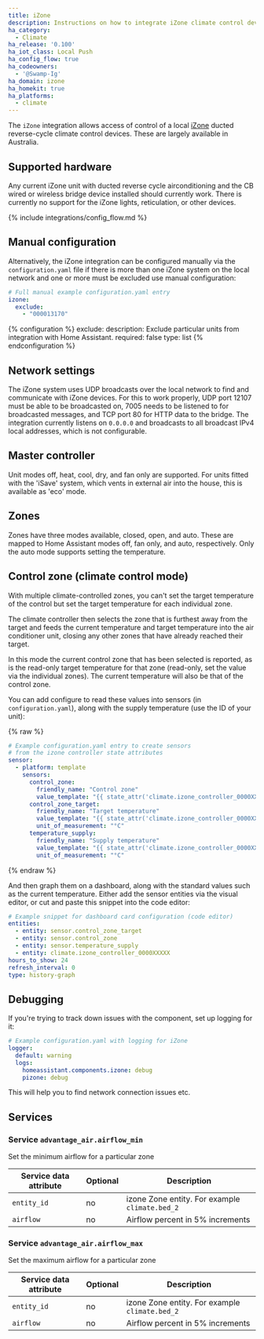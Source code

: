 ```yaml
---
title: iZone
description: Instructions on how to integrate iZone climate control devices with Home Assistant.
ha_category:
  - Climate
ha_release: '0.100'
ha_iot_class: Local Push
ha_config_flow: true
ha_codeowners:
  - '@Swamp-Ig'
ha_domain: izone
ha_homekit: true
ha_platforms:
  - climate
---
```


The `iZone` integration allows access of control of a local [iZone](https://izone.com.au/) ducted reverse-cycle climate control devices. These are largely available in Australia.

## Supported hardware

Any current iZone unit with ducted reverse cycle airconditioning and the CB wired or wireless bridge device installed should currently work. There is currently no support for the iZone lights, reticulation, or other devices.

{% include integrations/config_flow.md %}


## Manual configuration

Alternatively, the iZone integration can be configured manually via the
`configuration.yaml` file if there is more than one iZone system on the local
network and one or more must be excluded use manual configuration:

```yaml
# Full manual example configuration.yaml entry
izone:
  exclude:
    - "000013170"
```

{% configuration %}
exclude:
  description: Exclude particular units from integration with Home Assistant.
  required: false
  type: list
{% endconfiguration %}

## Network settings

The iZone system uses UDP broadcasts over the local network to find and communicate with iZone devices. For this to work properly, UDP port  12107 must be able to be broadcasted on, 7005 needs to be listened to for broadcasted messages, and TCP port 80 for HTTP data to the bridge. The integration currently listens on `0.0.0.0` and broadcasts to all broadcast IPv4 local addresses, which is not configurable.

## Master controller

Unit modes off, heat, cool, dry, and fan only are supported. For units fitted with the 'iSave' system, which vents in external air into the house, this is available as 'eco' mode.

## Zones

Zones have three modes available, closed, open, and auto. These are mapped to Home Assistant modes off, fan only, and auto, respectively. Only the auto mode supports setting the temperature.

## Control zone (climate control mode)

With multiple climate-controlled zones, you can't set the target temperature of the control but set the target temperature
for each individual zone.

The climate controller then selects the zone that is furthest away from the target and feeds the current temperature and
target temperature into the air conditioner unit, closing any other zones that have already reached their target.

In this mode the current control zone that has been selected is reported, as is the read-only target temperature for that 
zone (read-only, set the value via the individual zones). The current temperature will also be that of the control
zone.

You can add configure to read these values into sensors (in `configuration.yaml`), 
along with the supply temperature (use the ID of your unit):

{% raw %}

```yaml
# Example configuration.yaml entry to create sensors
# from the izone controller state attributes
sensor:
  - platform: template
    sensors:
      control_zone:
        friendly_name: "Control zone"
        value_template: "{{ state_attr('climate.izone_controller_0000XXXXX','control_zone_name') }}"
      control_zone_target:
        friendly_name: "Target temperature"
        value_template: "{{ state_attr('climate.izone_controller_0000XXXXX','control_zone_setpoint') }}"
        unit_of_measurement: "°C" 
      temperature_supply:
        friendly_name: "Supply temperature"
        value_template: "{{ state_attr('climate.izone_controller_0000XXXXX','supply_temperature') }}"
        unit_of_measurement: "°C"
```

{% endraw %}

And then graph them on a dashboard, along with the standard values such as the current temperature. Either add the sensor entities via the visual editor, or cut and paste this
snippet into the code editor:

```yaml
# Example snippet for dashboard card configuration (code editor)
entities:
  - entity: sensor.control_zone_target
  - entity: sensor.control_zone
  - entity: sensor.temperature_supply
  - entity: climate.izone_controller_0000XXXXX
hours_to_show: 24
refresh_interval: 0
type: history-graph
```

## Debugging

If you're trying to track down issues with the component, set up logging for it:

```yaml
# Example configuration.yaml with logging for iZone
logger:
  default: warning
  logs:
    homeassistant.components.izone: debug
    pizone: debug
```

This will help you to find network connection issues etc.

## Services

### Service `advantage_air.airflow_min`

Set the minimum airflow for a particular zone

| Service data attribute | Optional | Description |
| ---------------------- | -------- | ----------- |
| `entity_id` | no | izone Zone entity. For example `climate.bed_2`
| `airflow` | no | Airflow percent in 5% increments

### Service `advantage_air.airflow_max`

Set the maximum airflow for a particular zone

| Service data attribute | Optional | Description |
| ---------------------- | -------- | ----------- |
| `entity_id` | no | izone Zone entity. For example `climate.bed_2`
| `airflow` | no | Airflow percent in 5% increments